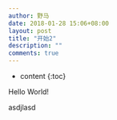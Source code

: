 ```yaml
---
author: 野马
date: 2018-01-28 15:06+08:00
layout: post
title: "开始2"
description: ""
comments: true
---
```


* content
{:toc}

Hello World!

asdjlasd